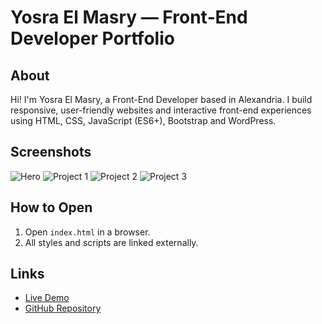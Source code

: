 # Yosra El Masry — Front‑End Developer Portfolio

## About
Hi! I'm Yosra El Masry, a Front-End Developer based in Alexandria. I build responsive, user-friendly websites and interactive front-end experiences using HTML, CSS, JavaScript (ES6+), Bootstrap and WordPress.

## Screenshots
![Hero](https://raw.githubusercontent.com/Yosra010/interactive-portfolio/main/assets/hero-screenshot.png)
![Project 1](https://raw.githubusercontent.com/Yosra010/interactive-portfolio/main/assets/project-1.png)
![Project 2](https://raw.githubusercontent.com/Yosra010/interactive-portfolio/main/assets/project-2.png)
![Project 3](https://raw.githubusercontent.com/Yosra010/interactive-portfolio/main/assets/project-3.png)

## How to Open
1. Open `index.html` in a browser.
2. All styles and scripts are linked externally.

## Links
- [Live Demo](https://yosra010.github.io/interactive-portfolio/)
- [GitHub Repository](https://github.com/Yosra010/interactive-portfolio)
